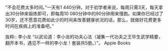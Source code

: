 “不会花费太多时间。”一天有1 440分钟。对于初学者来说，每周只需3天，每天拿出30分钟来锻炼即可，即每周10 080分钟中的90分钟用来慢跑。如果你已经过了30岁，还不愿意花费如此少的时间来改善健康状况的话，那么，就做好花费更多时间在疾病上的准备吧。”

抜粋:: 李小龙  “以武论道：李小龙的功夫心法（凝集一代功夫之王毕生武学精要，翻开本书，遇见不一样的李小龙！套装共5册。）”。 Apple Books  
